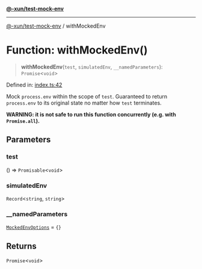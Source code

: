 [**@-xun/test-mock-env**](../README.md)

***

[@-xun/test-mock-env](../README.md) / withMockedEnv

# Function: withMockedEnv()

> **withMockedEnv**(`test`, `simulatedEnv`, `__namedParameters`): `Promise`\<`void`\>

Defined in: [index.ts:42](https://github.com/Xunnamius/test-utils/blob/46dd1e570d196a75e7785249a1e5fb676b5d6d2a/packages/test-mock-env/src/index.ts#L42)

Mock `process.env` within the scope of `test`. Guaranteed to return
`process.env` to its original state no matter how `test` terminates.

**WARNING: it is not safe to run this function concurrently (e.g. with
`Promise.all`).**

## Parameters

### test

() => `Promisable`\<`void`\>

### simulatedEnv

`Record`\<`string`, `string`\>

### \_\_namedParameters

[`MockedEnvOptions`](../type-aliases/MockedEnvOptions.md) = `{}`

## Returns

`Promise`\<`void`\>
